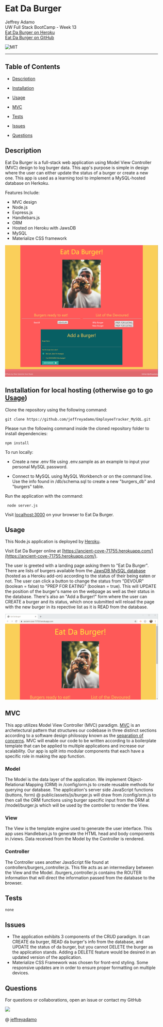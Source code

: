 # Eat Da Burger

Jeffrey Adamo  
UW Full Stack BootCamp - Week 13  
[Eat Da Burger on Heroku](https://ancient-cove-71755.herokuapp.com/)  
[Eat Da Burger on GitHub](https://github.com/jeffreyadamo/EatDaBurger)  

![MIT](https://img.shields.io/badge/license-MIT-green)  
***
## Table of Contents
* [Description](#description)

* [Installation](#installation)

* [Usage](#usage)

* [MVC](#MVC)

* [Tests](#tests)

* [Issues](#issues)

* [Questions](#questions)

## Description

Eat Da Burger is a full-stack web application using Model View Controller (MVC) design to log burger data. This app's purpose is simple in design where the user can either update the status of a burger or create a new one. This app is used as a learning tool to implement a MySQL-hosted database on Herkoku. 

Features Include:
* MVC design  
* Node.js
* Express.js
* Handlebars.js
* ORM
* Hosted on Heroku with JawsDB
* MySQL
* Materialize CSS framework

<img src="public/assets/img/home.png">  

## Installation for local hosting (otherwise go to go [Usage](#usage))


Clone the repository using the following command:

```
git clone https://github.com/jeffreyadamo/EmployeeTracker_MySQL.git
```

Please run the following command inside the cloned repository folder to install dependencies:

```
npm install
```

To run locally:
* Create a new .env file using .env.sample as an example to input your personal MySQL password.

 * Connect to MySQL using MySQL Workbench or on the command line. Use the info found in /db/schema.sql to create a new "burgers_db" and "burgers" table. 
   
Run the application with the command:  
```
 node server.js
```
Visit [localhost:3000](localhost:3000) on your browser to Eat Da Burger.

## Usage

This Node.js application is deployed by [Heroku](https://www.heroku.com/).

Visit Eat Da Burger online at [https://ancient-cove-71755.herokuapp.com/](https://ancient-cove-71755.herokuapp.com/).  
 

The user is greeted with a landing page asking them to "Eat Da Burger". There are lists of burgers available from the [JawsDB MySQL database](https://devcenter.heroku.com/articles/jawsdb) (hosted as a Heroku add-on) according to the status of their being eaten or not. The user can click a button to change the status from "DEVOUR" (boolean = false) to "PREP FOR EATING" (boolean = true). This will UPDATE the position of the burger's name on the webpage as well as their status in the database. There's also an "Add a Burger!" form where the user can CREATE a burger and its status, which once submitted will reload the page with the new burger in its repective list as it is READ from the database. 

<img src="public/assets/img/demo.gif">  

## MVC 

This app utilizes Model View Controller (MVC) paradigm. [MVC](https://en.wikipedia.org/wiki/Model%E2%80%93view%E2%80%93controller) is an archetectural pattern that structures our codebase in three distinct sections according to a software design philosopy known as the [separation of concerns](https://en.wikipedia.org/wiki/Separation_of_concerns). MVC will enable our code to be written according to a boilerplate template that can be applied to multiple applications and increase our scalability. Our app is split into modular components that each have a specific role in making the app function. 

### Model


The Model is the data layer of the application. We implement Object-Relational Mapping (ORM) in /config/orm.js to create reusable methods for querying our database. The application's server side JavaScript functions (buttons, form) @ public/assets/js/burger.js will draw from /config/orm.js to then call the ORM functions using burger specific input from the ORM at /model/burger.js which will be used by the controller to render the View.

### View


The View is the template engine used to generate the user interface. This app uses Handlebars.js to generate the HTML head and body components in /views. Data received from the Model by the Controller is rendered.


### Controller


The Controller uses another JavaScript file found at controllers/burgers_controller.js. This file acts as an intermediary between the View and the Model. /burgers_controller.js contains the ROUTER information that will direct the information passed from the database to the browser.  



## Tests
```
none
```
## Issues

* The application exhibits 3 components of the CRUD paradigm. It can CREATE da burger, READ da burger's info from the database, and UPDATE the status of da burger, but you cannot DELETE the burger as the application stands. Adding a DELETE feature would be desired in an updated version of the application.
* Materialize CSS Framework was chosen for front-end styling. Some responsive updates are in order to ensure proper formatting on multiple devices.

## Questions

For questions or collaborations, open an issue or contact my GitHub  


<img src="https://avatars3.githubusercontent.com/u/58490053?v=4" width="75">    

@ [jeffreyadamo](http://www.github.com/jeffreyadamo) 